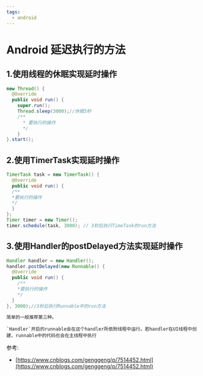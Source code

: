 ```yaml
---
tags:
  - android
---
```


# Android 延迟执行的方法

## 1.使用线程的休眠实现延时操作

```java
new Thread() {
  @Override
  public void run() {
    super.run();
    Thread.sleep(3000);//休眠3秒
    /**
      * 要执行的操作
      */
    }
}.start();
```

## 2.使用TimerTask实现延时操作

```java
TimerTask task = new TimerTask() {
  @Override
  public void run() {
  /**
  *要执行的操作
  */
  }
};
Timer timer = new Timer();
timer.schedule(task, 3000); // 3秒后执行TimeTask的run方法
```

## 3.使用Handler的postDelayed方法实现延时操作

```java
Handler handler = new Handler();
handler.postDelayed(new Runnable() {
  @Override
  public void run() {
    /**
    *要执行的操作
    */
  }
}, 3000);//3秒后执行Runnable中的run方法

简单的一般推荐第三种。
```

```
`Handler`开启的runnable会在这个handler所依附线程中运行。若handler在UI线程中创建，runnable中的代码也会在主线程中执行
```

参考:

- [https://www.cnblogs.com/genggeng/p/7514452.html](https://www.cnblogs.com/genggeng/p/7514452.html)
